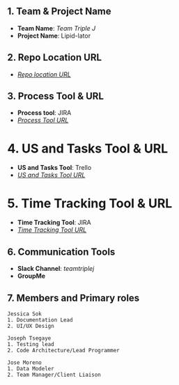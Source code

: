 ## 1. Team & Project Name 
- **Team Name**: _Team Triple J_
- **Project Name**: Lipid-lator
  
## 2. Repo Location URL
- _[Repo location URL](https://github.com/soft-eng-practicum/lipid-lator.git)_

## 3. Process Tool & URL
- **Process tool**: JIRA
- _[Process Tool URL](http://itec-gunay.duckdns.org:8080/projects/TRIP/summary)_

# 4. US and Tasks Tool & URL
- **US and Tasks Tool**: Trello
- _[US and Tasks Tool URL](https://trello.com/b/5US6pwCy/configuration-result-screens)_

# 5. Time Tracking Tool & URL
- **Time Tracking Tool**: JIRA
- _[Time Tracking Tool URL](https://www.toggl.com/app/dashboard/team/2299373/period/prevWeek)_

## 6. Communication Tools
- **Slack Channel**: _teamtriplej_
- **GroupMe**
	 
## 7. Members and Primary roles
    Jessica Sok
    1. Documentation Lead
    2. UI/UX Design
	
	Joseph Tsegaye
	1. Testing lead
	2. Code Architecture/Lead Programmer
    
    Jose Moreno
    1. Data Modeler
    2. Team Manager/Client Liaison